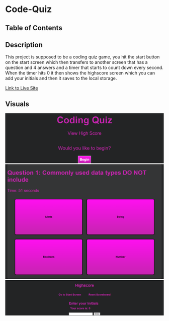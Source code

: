 # Code-Quiz

## Table of Contents

## Description
This project is supposed to be a coding quiz game, you hit the start button on the start screen which then transfers to another screen that has a question and 4 answers and a timer that starts to count down every second. When the timer hits 0 it then shows the highscore screen which you can add your initials and then it saves to the local storage.

[Link to Live Site](https://revilite.github.io/Code-Quiz/)

## Visuals

![Screenshot of the starting screen](./readME-photos/startScreen.png)
![Screenshot of the quiz screen](./readME-photos/quizScreen.png)
![Screenshot of the Highscore screen](./readME-photos/highscoreScreen.png)